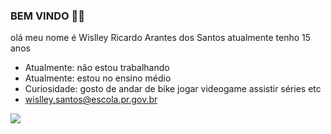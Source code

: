### BEM VINDO 🤙🏽

olá meu nome é Wislley Ricardo Arantes dos Santos atualmente tenho 15 anos 

-  Atualmente: não estou trabalhando
-  Atualmente: estou no ensino médio 
-  Curiosidade: gosto de andar de bike jogar videogame assistir séries etc
-  wislley.santos@escola.pr.gov.br



![](https://media1.tenor.com/m/_pSTChwI1mcAAAAC/dbz-goku.gif)
